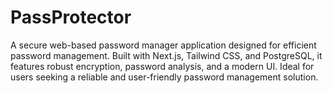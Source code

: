 # PassProtector
A secure web-based password manager application designed for efficient password management. Built with Next.js, Tailwind CSS, and PostgreSQL, it features robust encryption, password analysis, and a modern UI. Ideal for users seeking a reliable and user-friendly password management solution.
